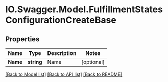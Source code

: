 # IO.Swagger.Model.FulfillmentStatesConfigurationCreateBase
## Properties

Name | Type | Description | Notes
------------ | ------------- | ------------- | -------------
**Name** | **string** | Name | [optional] 

[[Back to Model list]](../README.md#documentation-for-models) [[Back to API list]](../README.md#documentation-for-api-endpoints) [[Back to README]](../README.md)

